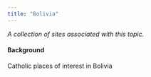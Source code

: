 ```yaml
---
title: "Bolivia"
---
```



*A collection of sites associated with this topic.*

#### Background

Catholic places of interest in Bolivia


